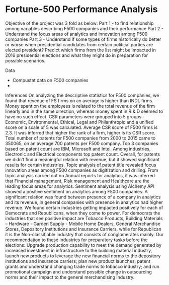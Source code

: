 # Fortune-500 Performance Analysis
Objective of the project was 3 fold as below:
Part 1 - to find relationship among variables describing F500 companies and their performance 
Part 2 - Understand the focus areas of analytics and innovation among F500 companies
Part 3 - Understand if some types of firms historically do better or worse when presidential candidates from certain political parties are elected president? Predict which firms from the list might be impacted in 2016 presidential elections and what they might do in preparation for possible scenarios. 

Data
- Compustat data on F500 companies
- 

Inferences
On analyzing the descriptive statistics for F500 companies, we found that revenue of FS firms on an average is higher than INDL firms. Money spent on the employees is related to the total revenue of the firm linearly and in the same direction, whereas money spent in R & D seemed to have no such effect. CSR parameters were grouped into 5 groups - Economic, Environmental, Ethical, Legal and Philanthropic and a unified score on a scale of 5 was calculated. Average CSR score of F500 firms is 2.3. It was inferred that higher the rank of a firm, higher is its CSR score.
Total number of patents for F500 companies from 2000 to 2015 came to 350065, on an average 700 patents per F500 company. Top 3 companies based on patent count are IBM, Microsoft and Intel. Among industries, Electronic and Electrical components top patent count. Overall, for patents we didn’t find a meaningful relation with revenue, but it showed significant results for certain industries. Topic analysis of patent title revealed focus innovation areas among F500 companies as digitization and drilling.
From topic analysis carried out on Annual reports for analytics, it was inferred that Financial management, Risk management and Healthcare are the leading focus areas for analytics. Sentiment analysis using Alchemy API showed a positive sentiment on analytics among F500 companies. A significant relation was found between presence of a company in analytics and its revenue, in general companies with presence in analytics had higher revenue.
We found certain industries getting impacted positively for each of Democrats and Republicans, when they come to power. For democrats the industries that see positive impact are Tobacco Products, Building Materials – Hardware - Garden Supply - Mobile Home Dealers, General Merchandise Stores, Depository Institutions and Insurance Carriers, while for Republican it is the Non-classifiable industry that consists of conglomerates mainly. Our recommendation to these industries for preparatory tasks before the elections: Upgrade production capability to meet the demand generated by increased investment in infrastructure to the building material industry, launch new products to leverage the new financial norms to the depository institutions and insurance carriers; plan new product launches, patent grants and understand changing trade norms to tobacco industry; and run promotional campaign and understand possible change in outsourcing norms and their impact to the general merchandising industry.
